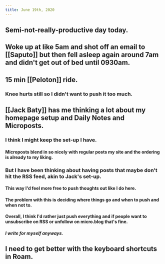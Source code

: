 ```yaml
---
title: June 19th, 2020
---
```


## Semi-not-really-productive day today.

## Woke up at like 5am and shot off an email to [[Saputo]] but then fell asleep again around 7am and didn't get out of bed until 0930am.

## 15 min [[Peloton]] ride.
### Knee hurts still so I didn't want to push it too much.

## [[Jack Baty]] has me thinking a lot about my homepage setup and Daily Notes and Microposts.
### I think I might keep the set-up I have.
#### Microposts blend in so nicely with regular posts my site and the ordering is already to my liking.

### But I have been thinking about having posts that maybe don't hit the RSS feed, akin to Jack's set-up.
#### This way I'd feel more free to push thoughts out like I do here.

#### The problem with this is deciding where things go and when to push and when not to.

#### Overall, I think I'd rather just push everything and if people want to unsubscribe on RSS or unfollow on micro.blog that's fine. 
##### I write for myself anyways.

## I need to get better with the keyboard shortcuts in Roam.
